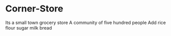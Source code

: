 # Corner-Store
Its a small town grocery store A community of five hundred people
Add rice flour sugar milk bread
